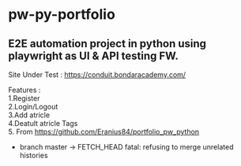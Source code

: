 # pw-py-portfolio
<h2>E2E automation project  in python using playwright as UI  & API testing FW. </h2>


Site Under Test : 
https://conduit.bondaracademy.com/

Features : <br/>
1.Register <br/>
2.Login/Logout<br/>
3.Add atricle <br/>
4.Deatult atricle Tags<br/>
5.
From https://github.com/Eranius84/portfolio_pw_python
 * branch            master     -> FETCH_HEAD
fatal: refusing to merge unrelated histories

